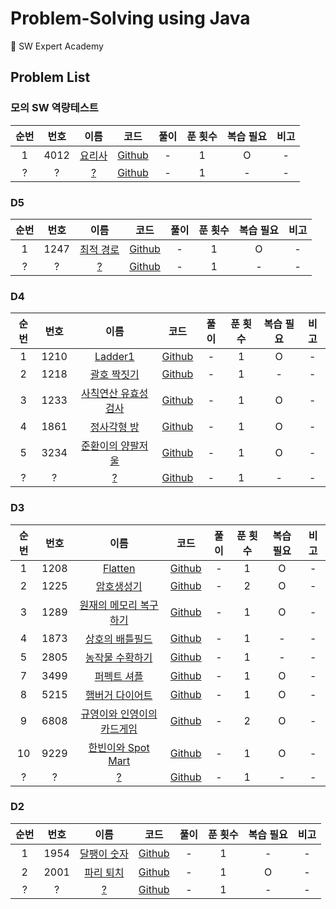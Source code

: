 # Problem-Solving using Java

📝 SW Expert Academy

## Problem List

### 모의 SW 역량테스트

| 순번 | 번호 |                                                                                                                          이름                                                                                                                           |                                                                              코드                                                                               | 풀이 | 푼 횟수 | 복습 필요 | 비고 |
| :--: | :--: | :-----------------------------------------------------------------------------------------------------------------------------------------------------------------------------------------------------------------------------------------------------: | :-------------------------------------------------------------------------------------------------------------------------------------------------------------: | :--: | :-----: | :-------: | :--: |
|  1   | 4012 | [요리사](https://swexpertacademy.com/main/code/problem/problemDetail.do?contestProbId=AWIeUtVakTMDFAVH&categoryId=AWIeUtVakTMDFAVH&categoryType=CODE&problemTitle=4012&orderBy=FIRST_REG_DATETIME&selectCodeLang=ALL&select-1=&pageSize=10&pageIndex=1) | [Github](https://github.com/0xe82de/Problem-Solving/blob/master/Java/swea/%EB%AA%A8%EC%9D%98_SW_%EC%97%AD%EB%9F%89%ED%85%8C%EC%8A%A4%ED%8A%B8/SWEA_4012_1.java) |  -   |    1    |     O     |  -   |
|  ?   |  ?   |                                                                                                                         [?](?)                                                                                                                          |                                                                           [Github]()                                                                            |  -   |    1    |     -     |  -   |

### D5

| 순번 | 번호 |                                                                                                                            이름                                                                                                                            |                                              코드                                              | 풀이 | 푼 횟수 | 복습 필요 | 비고 |
| :--: | :--: | :--------------------------------------------------------------------------------------------------------------------------------------------------------------------------------------------------------------------------------------------------------: | :--------------------------------------------------------------------------------------------: | :--: | :-----: | :-------: | :--: |
|  1   | 1247 | [최적 경로](https://swexpertacademy.com/main/code/problem/problemDetail.do?contestProbId=AV15OZ4qAPICFAYD&categoryId=AV15OZ4qAPICFAYD&categoryType=CODE&problemTitle=1247&orderBy=FIRST_REG_DATETIME&selectCodeLang=ALL&select-1=&pageSize=10&pageIndex=1) | [Github](https://github.com/0xe82de/Problem-Solving/blob/master/Java/swea/d5/SWEA_1247_1.java) |  -   |    1    |     O     |  -   |
|  ?   |  ?   |                                                                                                                           [?](?)                                                                                                                           |                                           [Github]()                                           |  -   |    1    |     -     |  -   |

### D4

| 순번 | 번호 |                                                                                                                                 이름                                                                                                                                  |                                              코드                                              | 풀이 | 푼 횟수 | 복습 필요 | 비고 |
| :--: | :--: | :-------------------------------------------------------------------------------------------------------------------------------------------------------------------------------------------------------------------------------------------------------------------: | :--------------------------------------------------------------------------------------------: | :--: | :-----: | :-------: | :--: |
|  1   | 1210 |       [Ladder1](https://swexpertacademy.com/main/code/problem/problemDetail.do?contestProbId=AV14ABYKADACFAYh&categoryId=AV14ABYKADACFAYh&categoryType=CODE&problemTitle=1210&orderBy=FIRST_REG_DATETIME&selectCodeLang=ALL&select-1=&pageSize=10&pageIndex=1)        | [Github](https://github.com/0xe82de/Problem-Solving/blob/master/Java/swea/d4/SWEA_1210_1.java) |  -   |    1    |     O     |  -   |
|  2   | 1218 |     [괄호 짝짓기](https://swexpertacademy.com/main/code/problem/problemDetail.do?contestProbId=AV14eWb6AAkCFAYD&categoryId=AV14eWb6AAkCFAYD&categoryType=CODE&problemTitle=1218&orderBy=FIRST_REG_DATETIME&selectCodeLang=ALL&select-1=&pageSize=10&pageIndex=1)      | [Github](https://github.com/0xe82de/Problem-Solving/blob/master/Java/swea/d4/SWEA_1218_1.java) |  -   |    1    |     -     |  -   |
|  3   | 1233 | [사칙연산 유효성 검사](https://swexpertacademy.com/main/code/problem/problemDetail.do?contestProbId=AV141176AIwCFAYD&categoryId=AV141176AIwCFAYD&categoryType=CODE&problemTitle=1233&orderBy=FIRST_REG_DATETIME&selectCodeLang=ALL&select-1=&pageSize=10&pageIndex=1) | [Github](https://github.com/0xe82de/Problem-Solving/blob/master/Java/swea/d4/SWEA_1233_1.java) |  -   |    1    |     O     |  -   |
|  4   | 1861 |     [정사각형 방](https://swexpertacademy.com/main/code/problem/problemDetail.do?contestProbId=AV5LtJYKDzsDFAXc&categoryId=AV5LtJYKDzsDFAXc&categoryType=CODE&problemTitle=1861&orderBy=FIRST_REG_DATETIME&selectCodeLang=ALL&select-1=&pageSize=10&pageIndex=1)      | [Github](https://github.com/0xe82de/Problem-Solving/blob/master/Java/swea/d4/SWEA_1861_1.java) |  -   |    1    |     O     |  -   |
|  5   | 3234 |  [준환이의 양팔저울](https://swexpertacademy.com/main/code/problem/problemDetail.do?contestProbId=AWAe7XSKfUUDFAUw&categoryId=AWAe7XSKfUUDFAUw&categoryType=CODE&problemTitle=3234&orderBy=FIRST_REG_DATETIME&selectCodeLang=ALL&select-1=&pageSize=10&pageIndex=1)   | [Github](https://github.com/0xe82de/Problem-Solving/blob/master/Java/swea/d4/SWEA_3234_1.java) |  -   |    1    |     O     |  -   |
|  ?   |  ?   |                                                                                                                                [?](?)                                                                                                                                 |                                           [Github]()                                           |  -   |    1    |     -     |  -   |

### D3

| 순번 | 번호 |                                                                                                                                    이름                                                                                                                                     |                                              코드                                              | 풀이 | 푼 횟수 | 복습 필요 | 비고 |
| :--: | :--: | :-------------------------------------------------------------------------------------------------------------------------------------------------------------------------------------------------------------------------------------------------------------------------: | :--------------------------------------------------------------------------------------------: | :--: | :-----: | :-------: | :--: |
|  1   | 1208 |          [Flatten](https://swexpertacademy.com/main/code/problem/problemDetail.do?contestProbId=AV139KOaABgCFAYh&categoryId=AV139KOaABgCFAYh&categoryType=CODE&problemTitle=1208&orderBy=FIRST_REG_DATETIME&selectCodeLang=ALL&select-1=&pageSize=10&pageIndex=1)           | [Github](https://github.com/0xe82de/Problem-Solving/blob/master/Java/swea/d3/SWEA_1208_1.java) |  -   |    1    |     O     |  -   |
|  2   | 1225 |         [암호생성기](https://swexpertacademy.com/main/code/problem/problemDetail.do?contestProbId=AV14uWl6AF0CFAYD&categoryId=AV14uWl6AF0CFAYD&categoryType=CODE&problemTitle=1225&orderBy=FIRST_REG_DATETIME&selectCodeLang=ALL&select-1=&pageSize=10&pageIndex=1)         | [Github](https://github.com/0xe82de/Problem-Solving/blob/master/Java/swea/d3/SWEA_1225_2.java) |  -   |    2    |     O     |  -   |
|  3   | 1289 |   [원재의 메모리 복구하기](https://swexpertacademy.com/main/code/problem/problemDetail.do?contestProbId=AV19AcoKI9sCFAZN&categoryId=AV19AcoKI9sCFAZN&categoryType=CODE&problemTitle=1289&orderBy=FIRST_REG_DATETIME&selectCodeLang=ALL&select-1=&pageSize=10&pageIndex=1)   | [Github](https://github.com/0xe82de/Problem-Solving/blob/master/Java/swea/d3/SWEA_1289_1.java) |  -   |    1    |     O     |  -   |
|  4   | 1873 |      [상호의 배틀필드](https://swexpertacademy.com/main/code/problem/problemDetail.do?contestProbId=AV5LyE7KD2ADFAXc&categoryId=AV5LyE7KD2ADFAXc&categoryType=CODE&problemTitle=1873&orderBy=FIRST_REG_DATETIME&selectCodeLang=ALL&select-1=&pageSize=10&pageIndex=1)       | [Github](https://github.com/0xe82de/Problem-Solving/blob/master/Java/swea/d3/SWEA_1873_1.java) |  -   |    1    |     -     |  -   |
|  5   | 2805 |      [농작물 수확하기](https://swexpertacademy.com/main/code/problem/problemDetail.do?contestProbId=AV7GLXqKAWYDFAXB&categoryId=AV7GLXqKAWYDFAXB&categoryType=CODE&problemTitle=2805&orderBy=FIRST_REG_DATETIME&selectCodeLang=ALL&select-1=&pageSize=10&pageIndex=1)       | [Github](https://github.com/0xe82de/Problem-Solving/blob/master/Java/swea/d3/SWEA_2805_1.java) |  -   |    1    |     -     |  -   |
|  7   | 3499 |        [퍼펙트 셔플](https://swexpertacademy.com/main/code/problem/problemDetail.do?contestProbId=AWGsRbk6AQIDFAVW&categoryId=AWGsRbk6AQIDFAVW&categoryType=CODE&problemTitle=3499&orderBy=FIRST_REG_DATETIME&selectCodeLang=ALL&select-1=&pageSize=10&pageIndex=1)         | [Github](https://github.com/0xe82de/Problem-Solving/blob/master/Java/swea/d3/SWEA_3499_1.java) |  -   |    1    |     O     |  -   |
|  8   | 5215 |      [햄버거 다이어트](https://swexpertacademy.com/main/code/problem/problemDetail.do?contestProbId=AWT-lPB6dHUDFAVT&categoryId=AWT-lPB6dHUDFAVT&categoryType=CODE&problemTitle=5215&orderBy=FIRST_REG_DATETIME&selectCodeLang=ALL&select-1=&pageSize=10&pageIndex=1)       | [Github](https://github.com/0xe82de/Problem-Solving/blob/master/Java/swea/d3/SWEA_5215_1.java) |  -   |    1    |     O     |  -   |
|  9   | 6808 | [규영이와 인영이의 카드게임](https://swexpertacademy.com/main/code/problem/problemDetail.do?contestProbId=AWgv9va6HnkDFAW0&categoryId=AWgv9va6HnkDFAW0&categoryType=CODE&problemTitle=6808&orderBy=FIRST_REG_DATETIME&selectCodeLang=ALL&select-1=&pageSize=10&pageIndex=1) | [Github](https://github.com/0xe82de/Problem-Solving/blob/master/Java/swea/d3/SWEA_6808_2.java) |  -   |    2    |     O     |  -   |
|  10  | 9229 |     [한빈이와 Spot Mart](https://swexpertacademy.com/main/code/problem/problemDetail.do?contestProbId=AW8Wj7cqbY0DFAXN&categoryId=AW8Wj7cqbY0DFAXN&categoryType=CODE&problemTitle=9229&orderBy=FIRST_REG_DATETIME&selectCodeLang=ALL&select-1=&pageSize=10&pageIndex=1)     | [Github](https://github.com/0xe82de/Problem-Solving/blob/master/Java/swea/d3/SWEA_9229_1.java) |  -   |    1    |     O     |  -   |
|  ?   |  ?   |                                                                                                                                   [?](?)                                                                                                                                    |                                           [Github]()                                           |  -   |    1    |     -     |  -   |

### D2

| 순번 | 번호 |                                                                                                                             이름                                                                                                                             |                                              코드                                              | 풀이 | 푼 횟수 | 복습 필요 | 비고 |
| :--: | :--: | :----------------------------------------------------------------------------------------------------------------------------------------------------------------------------------------------------------------------------------------------------------: | :--------------------------------------------------------------------------------------------: | :--: | :-----: | :-------: | :--: |
|  1   | 1954 | [달팽이 숫자](https://swexpertacademy.com/main/code/problem/problemDetail.do?contestProbId=AV5PobmqAPoDFAUq&categoryId=AV5PobmqAPoDFAUq&categoryType=CODE&problemTitle=1954&orderBy=FIRST_REG_DATETIME&selectCodeLang=ALL&select-1=&pageSize=10&pageIndex=1) | [Github](https://github.com/0xe82de/Problem-Solving/blob/master/Java/swea/d2/SWEA_1954_1.java) |  -   |    1    |     -     |  -   |
|  2   | 2001 |  [파리 퇴치](https://swexpertacademy.com/main/code/problem/problemDetail.do?contestProbId=AV5PzOCKAigDFAUq&categoryId=AV5PzOCKAigDFAUq&categoryType=CODE&problemTitle=2001&orderBy=FIRST_REG_DATETIME&selectCodeLang=ALL&select-1=&pageSize=10&pageIndex=1)  | [Github](https://github.com/0xe82de/Problem-Solving/blob/master/Java/swea/d2/SWEA_2001_1.java) |  -   |    1    |     O     |  -   |
|  ?   |  ?   |                                                                                                                            [?](?)                                                                                                                            |                                           [Github]()                                           |  -   |    1    |     -     |  -   |
